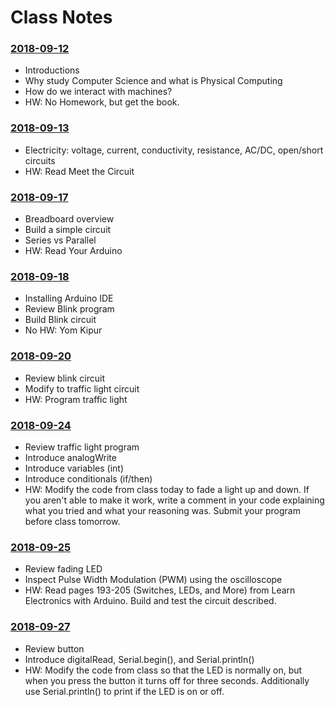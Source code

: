 # Class Notes

### [2018-09-12](Class%20Examples/2018-09-12/)
* Introductions
* Why study Computer Science and what is Physical Computing
* How do we interact with machines?
* HW: No Homework, but get the book.

### [2018-09-13](Class%20Examples/2018-09-13/)
* Electricity: voltage, current, conductivity, resistance, AC/DC, open/short circuits
* HW: Read Meet the Circuit

### [2018-09-17](Class%20Examples/2018-09-17/)
* Breadboard overview
* Build a simple circuit
* Series vs Parallel
* HW: Read Your Arduino

### [2018-09-18](Class%20Examples/2018-09-18/)
* Installing Arduino IDE
* Review Blink program
* Build Blink circuit
* No HW: Yom Kipur

### [2018-09-20](Class%20Examples/2018-09-20/)
* Review blink circuit
* Modify to traffic light circuit
* HW: Program traffic light

### [2018-09-24](Class%20Examples/2018-09-24/)
* Review traffic light program
* Introduce analogWrite
* Introduce variables (int)
* Introduce conditionals (if/then)
* HW: Modify the code from class today to fade a light up and down. If you aren't able to make it work, write a comment in your code explaining what you tried and what your reasoning was. Submit your program before class tomorrow.

### [2018-09-25](Class%20Examples/2018-09-25/)
* Review fading LED
* Inspect Pulse Width Modulation (PWM) using the oscilloscope
* HW: Read pages 193-205 (Switches, LEDs, and More) from Learn Electronics with Arduino. Build and test the circuit described.

### [2018-09-27](Class%20Examples/2018-09-27/)
* Review button
* Introduce digitalRead, Serial.begin(), and Serial.println()
* HW: Modify the code from class so that the LED is normally on, but when you press the button it turns off for three seconds. Additionally use Serial.println() to print if the LED is on or off.